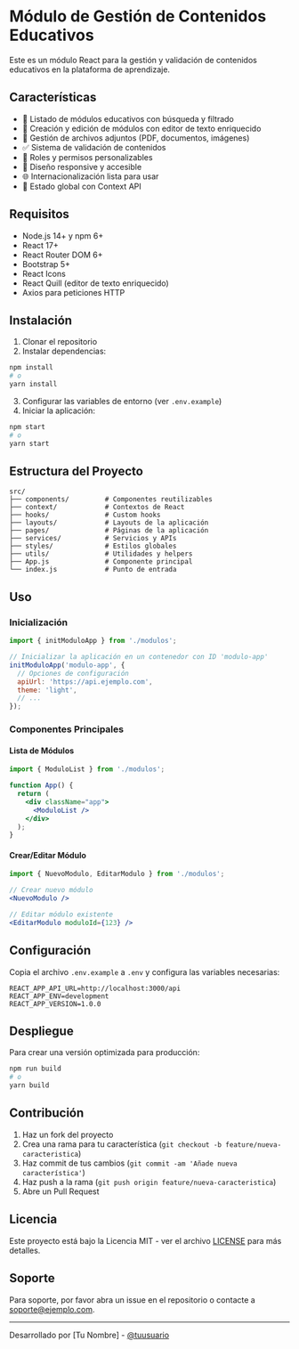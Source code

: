 # Módulo de Gestión de Contenidos Educativos

Este es un módulo React para la gestión y validación de contenidos educativos en la plataforma de aprendizaje.

## Características

- 🚀 Listado de módulos educativos con búsqueda y filtrado
- 📝 Creación y edición de módulos con editor de texto enriquecido
- 📎 Gestión de archivos adjuntos (PDF, documentos, imágenes)
- ✅ Sistema de validación de contenidos
- 👥 Roles y permisos personalizables
- 📱 Diseño responsive y accesible
- 🌐 Internacionalización lista para usar
- 🔄 Estado global con Context API

## Requisitos

- Node.js 14+ y npm 6+
- React 17+
- React Router DOM 6+
- Bootstrap 5+
- React Icons
- React Quill (editor de texto enriquecido)
- Axios para peticiones HTTP

## Instalación

1. Clonar el repositorio
2. Instalar dependencias:

```bash
npm install
# o
yarn install
```

3. Configurar las variables de entorno (ver `.env.example`)
4. Iniciar la aplicación:

```bash
npm start
# o
yarn start
```

## Estructura del Proyecto

```
src/
├── components/         # Componentes reutilizables
├── context/            # Contextos de React
├── hooks/              # Custom hooks
├── layouts/            # Layouts de la aplicación
├── pages/              # Páginas de la aplicación
├── services/           # Servicios y APIs
├── styles/             # Estilos globales
├── utils/              # Utilidades y helpers
├── App.js              # Componente principal
└── index.js            # Punto de entrada
```

## Uso

### Inicialización

```javascript
import { initModuloApp } from './modulos';

// Inicializar la aplicación en un contenedor con ID 'modulo-app'
initModuloApp('modulo-app', {
  // Opciones de configuración
  apiUrl: 'https://api.ejemplo.com',
  theme: 'light',
  // ...
});
```

### Componentes Principales

#### Lista de Módulos

```jsx
import { ModuloList } from './modulos';

function App() {
  return (
    <div className="app">
      <ModuloList />
    </div>
  );
}
```

#### Crear/Editar Módulo

```jsx
import { NuevoModulo, EditarModulo } from './modulos';

// Crear nuevo módulo
<NuevoModulo />

// Editar módulo existente
<EditarModulo moduloId={123} />
```

## Configuración

Copia el archivo `.env.example` a `.env` y configura las variables necesarias:

```env
REACT_APP_API_URL=http://localhost:3000/api
REACT_APP_ENV=development
REACT_APP_VERSION=1.0.0
```

## Despliegue

Para crear una versión optimizada para producción:

```bash
npm run build
# o
yarn build
```

## Contribución

1. Haz un fork del proyecto
2. Crea una rama para tu característica (`git checkout -b feature/nueva-caracteristica`)
3. Haz commit de tus cambios (`git commit -am 'Añade nueva característica'`)
4. Haz push a la rama (`git push origin feature/nueva-caracteristica`)
5. Abre un Pull Request

## Licencia

Este proyecto está bajo la Licencia MIT - ver el archivo [LICENSE](LICENSE) para más detalles.

## Soporte

Para soporte, por favor abra un issue en el repositorio o contacte a soporte@ejemplo.com.

---

Desarrollado por [Tu Nombre] - [@tuusuario](https://github.com/tuusuario)
